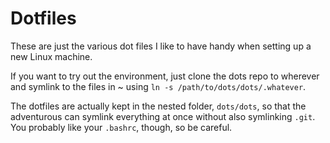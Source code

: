 # Dotfiles
These are just the various dot files I like to have handy when setting up a new Linux machine.

If you want to try out the environment, just clone the dots repo to wherever and symlink to the files in ~ using `ln -s /path/to/dots/dots/.whatever`.

The dotfiles are actually kept in the nested folder, `dots/dots`, so that the adventurous can symlink everything at once without also symlinking `.git`. You probably like your `.bashrc`, though, so be careful.
